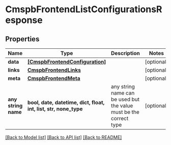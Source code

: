 # CmspbFrontendListConfigurationsResponse


## Properties
Name | Type | Description | Notes
------------ | ------------- | ------------- | -------------
**data** | [**[CmspbFrontendConfiguration]**](CmspbFrontendConfiguration.md) |  | [optional] 
**links** | [**CmspbFrontendLinks**](CmspbFrontendLinks.md) |  | [optional] 
**meta** | [**CmspbFrontendMeta**](CmspbFrontendMeta.md) |  | [optional] 
**any string name** | **bool, date, datetime, dict, float, int, list, str, none_type** | any string name can be used but the value must be the correct type | [optional]

[[Back to Model list]](../README.md#documentation-for-models) [[Back to API list]](../README.md#documentation-for-api-endpoints) [[Back to README]](../README.md)


